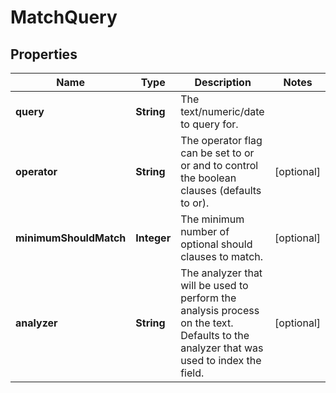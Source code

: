 # MatchQuery

## Properties
Name | Type | Description | Notes
------------ | ------------- | ------------- | -------------
**query** | **String** | The text/numeric/date to query for. | 
**operator** | **String** | The operator flag can be set to or or and to control the boolean clauses (defaults to or). |  [optional]
**minimumShouldMatch** | **Integer** | The minimum number of optional should clauses to match. |  [optional]
**analyzer** | **String** | The analyzer that will be used to perform the analysis process on the text. Defaults to the analyzer that was used to index the field. |  [optional]
